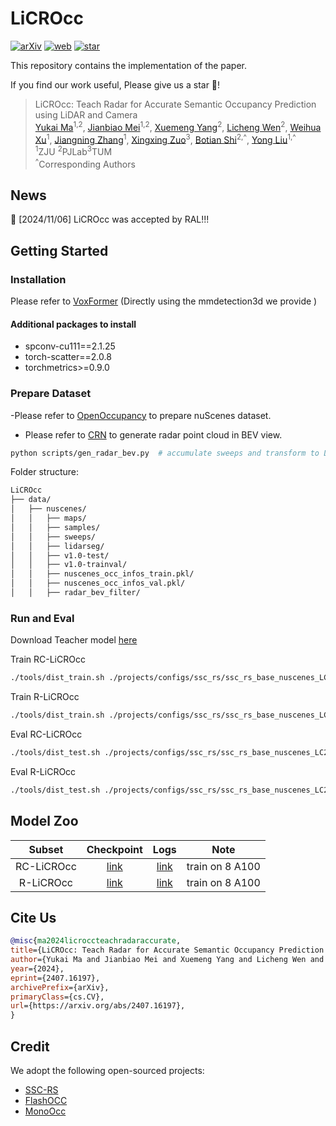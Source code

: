 # LiCROcc

[![arXiv](https://img.shields.io/badge/ArXiv-2407.16197-b31b1b.svg?style=plastic)](https://arxiv.org/abs/2407.16197) [![web](https://img.shields.io/badge/Web-LiCROcc-blue.svg?style=plastic)](https://hr-zju.github.io/LiCROcc/)  [![star](https://img.shields.io/github/stars/HR-zju/LiCROcc)](https://github.com/HR-zju/LiCROcc)

This repository contains the implementation of the paper.

If you find our work useful, Please give us a star 🌟!

> LiCROcc: Teach Radar for Accurate Semantic Occupancy Prediction using LiDAR and Camera <br>
> [Yukai Ma](https://april.zju.edu.cn/team/yukai-ma/)<sup>1,2</sup>, [Jianbiao Mei](https://april.zju.edu.cn/team/jianbiao-mei/)<sup>1,2</sup>, [Xuemeng Yang](https://scholar.google.com/citations?user=xGuZsikAAAAJ&hl=zh-CN)<sup>2</sup>, [Licheng Wen](https://wenlc.cn/)<sup>2</sup>, [Weihua Xu](https://person.zju.edu.cn/whxu)<sup>1</sup>, [Jiangning Zhang](https://zhangzjn.github.io/)<sup>1</sup>, [Xingxing Zuo](https://xingxingzuo.github.io/)<sup>3</sup>, [Botian Shi](https://scholar.google.com/citations?user=K0PpvLkAAAAJ)<sup>2,^</sup>, [Yong Liu](https://scholar.google.com.hk/citations?user=qYcgBbEAAAAJ&hl=zh-CN&oi=sra)<sup>1,^</sup><br>
> <sup>1</sup>ZJU <sup>2</sup>PJLab<sup>3</sup>TUM<br>
> <sup>^</sup>Corresponding Authors

## News

🎉 [2024/11/06] LiCROcc was accepted by RAL!!!
## Getting Started
### Installation
Please refer to [VoxFormer](https://github.com/NVlabs/VoxFormer/tree/main) (Directly using the mmdetection3d we provide )
#### Additional packages to install
- spconv-cu111==2.1.25  
- torch-scatter==2.0.8  
- torchmetrics>=0.9.0  


### Prepare Dataset
-Please refer to [OpenOccupancy](https://github.com/JeffWang987/OpenOccupancy/blob/main/docs/prepare_data.md) to prepare nuScenes dataset.
- Please refer to [CRN](https://github.com/youngskkim/CRN) to generate radar point cloud in BEV view.
```bash
python scripts/gen_radar_bev.py  # accumulate sweeps and transform to LiDAR coords
```
Folder structure:
```bash
LiCROcc
├── data/
│   ├── nuscenes/
│   │   ├── maps/
│   │   ├── samples/
│   │   ├── sweeps/
│   │   ├── lidarseg/
│   │   ├── v1.0-test/
│   │   ├── v1.0-trainval/
│   │   ├── nuscenes_occ_infos_train.pkl/
│   │   ├── nuscenes_occ_infos_val.pkl/
│   │   ├── radar_bev_filter/
```

### Run and Eval
Download Teacher model [here](https://drive.google.com/file/d/11oejqfgTr489EeW-nftxMi2d6Rp07yRS/view?usp=drive_link)

Train RC-LiCROcc
```bash
./tools/dist_train.sh ./projects/configs/ssc_rs/ssc_rs_base_nuscenes_LC2LR123.py N_GPUs
```

Train R-LiCROcc
```bash
./tools/dist_train.sh ./projects/configs/ssc_rs/ssc_rs_base_nuscenes_LC2radar12.py N_GPUs
```


Eval RC-LiCROcc
```bash
./tools/dist_test.sh ./projects/configs/ssc_rs/ssc_rs_base_nuscenes_LC2LR123.py ./path/to/ckpts.pth N_GPUs
```

Eval R-LiCROcc
```bash
./tools/dist_test.sh ./projects/configs/ssc_rs/ssc_rs_base_nuscenes_LC2radar12.py ./path/to/ckpts.pth N_GPUs
```

## Model Zoo
 Subset | Checkpoint | Logs | Note |
| :---: | :---: | :---: | :---: |
| RC-LiCROcc | [link](https://drive.google.com/file/d/14B9lfnVtrgWwmortPv3yydnIyav7AiFk/view?usp=drive_link)| [link](https://drive.google.com/file/d/1PLQ_ETfT_LLcZZvLrvMF3tgGpUp51NMG/view?usp=drive_link) | train on 8 A100|
| R-LiCROcc | [link](https://drive.google.com/file/d/1ETI3StsHwqQoBn4OkmELB8ppYTt7hunw/view?usp=drive_link)| [link](https://drive.google.com/file/d/1vvkoTrNSmBg_Ktd-yn0UjuFQp9it6DiO/view?usp=drive_link) | train on 8 A100|

## Cite Us

```bibtex
@misc{ma2024licroccteachradaraccurate,
title={LiCROcc: Teach Radar for Accurate Semantic Occupancy Prediction using LiDAR and Camera}, 
author={Yukai Ma and Jianbiao Mei and Xuemeng Yang and Licheng Wen and Weihua Xu and Jiangning Zhang and Botian Shi and Yong Liu and Xingxing Zuo},
year={2024},
eprint={2407.16197},
archivePrefix={arXiv},
primaryClass={cs.CV},
url={https://arxiv.org/abs/2407.16197}, 
}  
```

## Credit

We adopt the following open-sourced projects:

- [SSC-RS](https://github.com/Jieqianyu/SSC-RS)
- [FlashOCC](https://github.com/Yzichen/FlashOCC)
- [MonoOcc](https://github.com/ucaszyp/MonoOcc)
